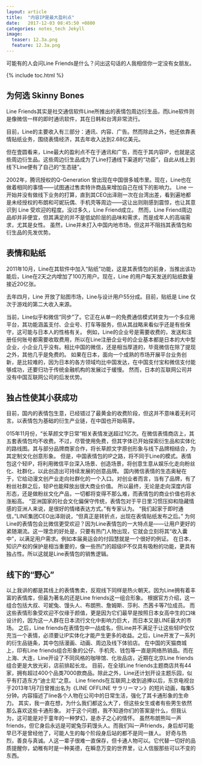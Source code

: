 ```yaml
---
layout: article
title:  "内容IP是最大盈利点"
date:   2017-12-03 08:45:50 +0800
categories: notes_tech Jekyll
image:
  teaser: 12.3a.png
  feature: 12.3a.png
---
```

可能有的人会问Line Friends是什么？问出这句话的人我相信你一定没有女朋友。

{% include toc.html %}

## 为何选 Skinny Bones

Line Friends其实是社交通信软件Line所推出的表情包周边衍生品，而Line软件则是像微信一样的即时通讯软件，其在日韩和台湾非常流行。

目前，Line的主要收入有三部分：通讯、内容、广告。然而除此之外，他还依靠表情贴纸业务，围绕表情经济，其去年收入达到2.68亿美元。

但在壹圆看来，Line最大的盈利点不在于通讯和广告，而在于其内容IP，也就是这些周边衍生品。这些周边衍生品成为了Line打通线下渠道的“功臣”，自此从线上到线下Line便有了自己的“生态链”。

2002年，腾讯授权的Q-Generation 曾出现在中国很多城市里。现在，Line也在做着相同的事情——试图通过售卖特许商品来增加自己在线下的影响力。
Line 一开始并没有做线下业务的打算，直到其CEO出泽刚一次在台湾出差，看到遍地都是未经授权的布朗和可妮玩偶、手机壳等周边——这让出则刚感到震惊，也让其意识到 Line 受欢迎的程度。没过多久，Line Friend成立。
然而，Line Friend周边品却并非便宜，但其满足的并不是低幼阶层的品味和需求，而是成年人的高端需求，尤其是女性。
虽然，Line并未打入中国内地市场，但这并不阻挡其表情包和衍生品的先发优势。

## 表情和贴纸

2011年10月，Line在其软件中加入“贴纸”功能，这是其表情包的前身，当推出该功能后，Line在2天之内增加了100万用户。现在，Line 的用户每天发送的贴纸数量接近20亿张。

去年四月，Line 开放了贴图市场，Line与设计用户55分成。目前，贴纸是 Line 仅次于游戏的第二大收入来源。

当前，Line似乎和微信“同步”了。它正在从单一的免费通信模式转变为一个多应用平台，其功能涵盖支付、企业号、打车等服务，但从其战略来看似乎还是有些保守，这可能与日本人的性格有关。
例如，Line的企业号是需要收费的，发送和注册任何账号都需要收取费用，所以在Line注册企业号的企业基本都是日本的大中型企业，小企业几乎没有。相比中国的微信，还是相当厚道的，毕竟微信在除了提现之外，其他几乎是免费的。
如果在日本，面向一个成熟的市场开展平台业务创新，是比较难的，因为日本的各方领域均比中国发达，在中国支付宝和微信支付能够成功，还要归功于传统金融机构的发展过于缓慢。
然而，日本的互联网公司并没有中国互联网公司的后发优势。

## 独占性使其小获成功
  目前，国内的表情包生意，已经错过了最黄金的收费阶段，但这并不意味着无利可言。以表情包为基础的衍生产业链，在中国也开始萌芽。

  015年11月份，“长草颜文字日常”相关表情发送超过1亿次。在微信表情商店上，其五套表情包均不收费。不过，尽管使用免费，但其字体已开始探索衍生品和实体化的路线图。其与部分品牌商家合作，将长草颜文字原创形象与线下品牌相结合，为其定制文化创意形象。
  但是，中国表情包的IP之路，将不同于Line的模式。表情包这个轻IP，将利用微信平台深入场景、创造场景，将创意生意从娱乐化走向粉丝化、社群化，以此创造出可持续发展的创意品牌。
  国内微信表情的生态奥秘在于，它给动漫文创产业走向社群化的一个入口。对创业者而言，当有了品牌，有了粉丝社群之后，轻IP也能释放出很大商业价值。
  所以最终，无论是走向深度内容形态，还是做粉丝文化产品，一切都将变得不那么难，而表情包的商业价值也将水涨船高。
  “亚洲国家的社会文化偏保守传统，表情包对于平日里习惯压抑和隐藏情感的亚洲人来说，是很好的情绪表达方式。”有专家认为。
  “我们起家于即时通信，”LINE集团CEO出泽刚说，“但真正是转折点，出现在表情贴纸发布之后。”
  为何Line的表情包会比微信更受欢迎？因为Line表情包的一大特点是——让用户更好的紧随潮流。这一理念的好处是，只要有热门人物出现，它就会立刻将其“收入囊中”，以满足用户需求。例如本届奥运会的付园慧就是一个很好的例证。
  在日本，知识产权的保护是相当重要的，像一些热门的超级IP不仅具有吸粉的功能，更具有独占性。所以这就是Line表情包的销售逻辑。

## 线下的“野心”
以上我讲的都是其线上的表情售卖，反观线下同样是热火朝天。因为Line拥有着丰富的表情库，但最为著名的还是Line friends这一组合形象。
根据官方介绍，这一组合包括大叔、可妮兔、馒头人、布朗熊、詹姆斯、莎利、杰茜卡等7位成员。
而这些表情形象受欢迎不仅缘于颜值，更是因为它们最早是按照日本女高中生的口味设计的，因为这一人群在日本流行文化中影响力巨大，而日本又是LINE最大的市场。
之后，Line friends在表情包中一战成名，但Line并不满足于让这些轻IP仅仅充当一个表情，必须要让IP实体化才能产生更多的收益。之后，Line开发了一系列的衍生品链条，其中包括漫画、动画、周边及线下体验店。
在中国的天猫商城上，印有Line friends组合形象的公仔、手机壳、钱包等一直是网络热销品。而在上海、大连，Line开设了不同风格的咖啡馆、化妆品店，近期在北京Line friends组合更是大放光彩，店前排起长龙。
目前，在全球Line friends主题商店共有44家，拥有超过400个品类7000款商品。除此之外，Line还计划开设主题乐园，似乎有打造东方“迪士尼”之意。
Line friends在互联网上收到追捧以后，东京电视台于2013年1月7日曾推出名为《LINE OFFLINE サラリーマン》的短片动画，每集5分钟。内容描述了line各个人物在公司中的日常生活，强化了其卡通形象的生命力。
其实，我一直在想，为什么我们都这么大了，但这些女生或者有些男生依然那么喜欢这些卡通形象。
对于这个问题，我不知道你们的答案是什么，但我认为，这可能是对于童年的一种梦幻，是赤子之心的情怀。
虽然布朗熊叫一声friends，但它身后永远是可妮兔莎莉馒头人。而我们叫一声friends，身后却可能早已不是曾经他了，可能人生的每个阶段身后站的都不是同一拨人。
好奇与热烈，善良与真诚。人这一辈子很难一直保存，但卡通人物可以。它代替一切好的品质提醒你，幼稚有时是一种美德，在瞬息万变的世界里，让人信服那些可以不变的东西。

